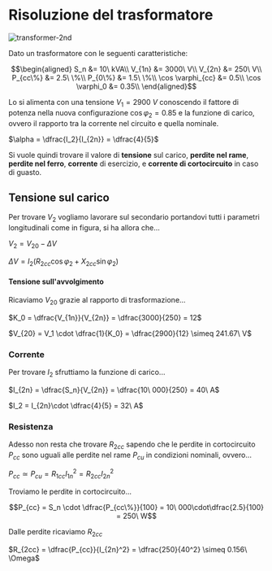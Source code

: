 # Risoluzione del trasformatore  

![transformer-2nd](https://github.com/user-attachments/assets/7921de1b-d5fa-4791-a317-07bb268e5f54)  

Dato un trasformatore con le seguenti caratteristiche:  

```math
\begin{aligned}
    S_n &= 10\ kVA\\
    V_{1n} &= 3000\ V\\
    V_{2n} &= 250\ V\\
    P_{cc\%} &= 2.5\ \%\\
    P_{0\%} &= 1.5\ \%\\
    \cos \varphi_{cc} &= 0.5\\
    \cos \varphi_0 &= 0.35\\
\end{aligned}
```

Lo si alimenta con una tensione $V_1 = 2900\ V$ conoscendo il fattore di potenza nella nuova configurazione $\cos \varphi_2 = 0.85$ e la funzione di carico, ovvero il rapporto tra la corrente nel circuito e quella nominale.  

$\alpha = \dfrac{I_2}{I_{2n}} = \dfrac{4}{5}$  

Si vuole quindi trovare il valore di **tensione** sul carico, **perdite nel rame**, **perdite nel ferro**, **corrente** di esercizio, e **corrente di cortocircuito** in caso di guasto.  

## Tensione sul carico  

Per trovare $V_2$ vogliamo lavorare sul secondario portandovi tutti i parametri longitudinali come in figura, si ha allora che...  

$V_2 = V_{20} - \Delta V$  

$\Delta V = I_2\bigg(R_{2cc}\cos\varphi_2 + X_{2cc}\sin\varphi_2\bigg)$  

#### Tensione sull'avvolgimento  

Ricaviamo $V_{20}$ grazie al rapporto di trasformazione...  

$K_0 = \dfrac{V_{1n}}{V_{2n}} = \dfrac{3000}{250} = 12$  

$V_{20} = V_1 \cdot \dfrac{1}{K_0} = \dfrac{2900}{12} \simeq 241.67\ V$  

### Corrente  

Per trovare $I_2$ sfruttiamo la funzione di carico...  

$I_{2n} = \dfrac{S_n}{V_{2n}} = \dfrac{10\ 000}{250} = 40\ A$  

$I_2 = I_{2n}\cdot \dfrac{4}{5} = 32\ A$  

### Resistenza  

Adesso non resta che trovare $R_{2cc}$ sapendo che le perdite in cortocircuito $P_{cc}$ sono uguali alle perdite nel rame $P_{cu}$ in condizioni nominali, ovvero...  

$P_{cc} \simeq P_{cu} = R_{1cc}I_{1n}^2 = R_{2cc}I_{2n}^2$  

Troviamo le perdite in cortocircuito...  

```math
P_{cc} = S_n \cdot \dfrac{P_{cc\%}}{100} = 10\ 000\cdot\dfrac{2.5}{100} = 250\ W
```

Dalle perdite ricaviamo $R_{2cc}$  

$R_{2cc} = \dfrac{P_{cc}}{I_{2n}^2} = \dfrac{250}{40^2} \simeq 0.156\ \Omega$  

